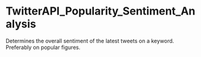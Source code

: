 # TwitterAPI_Popularity_Sentiment_Analysis
Determines the overall sentiment of the latest tweets on a keyword. Preferably on popular figures.
